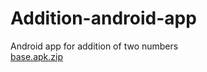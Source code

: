 # Addition-android-app
Android app for addition of two numbers <br>
[base.apk.zip](https://github.com/brahma-keerthi/Addition-android-app/files/8017331/base.apk.zip)
